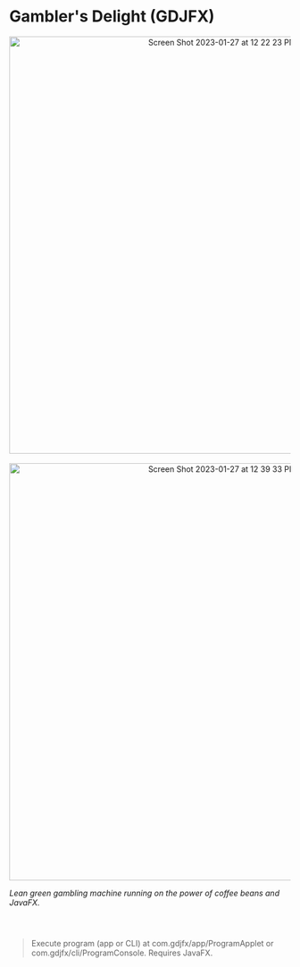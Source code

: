 # Gambler's Delight (GDJFX)
<p align="center">
<img width="747" alt="Screen Shot 2023-01-27 at 12 22 23 PM" src="https://user-images.githubusercontent.com/79682953/215153408-2f25425b-1e5c-4a04-8205-f9c6aaeca5aa.png"><br><br>
<img width="747" alt="Screen Shot 2023-01-27 at 12 39 33 PM" src="https://user-images.githubusercontent.com/79682953/215156642-85f4467a-cab6-4aff-b0a4-a128621cf16b.png">

</p>

_Lean green gambling machine running on the power of coffee beans and JavaFX._
<br><br>
#
> Execute program (app or CLI) at com.gdjfx/app/ProgramApplet or com.gdjfx/cli/ProgramConsole. Requires JavaFX.
